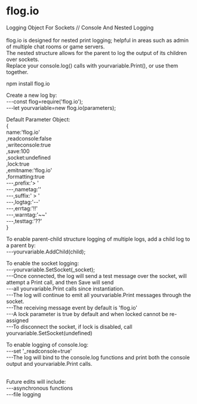 # flog.io
Logging Object For Sockets // Console And Nested Logging<br/>
<br/>
flog.io is designed for nested print logging; helpful in areas such as admin of multiple chat rooms or game servers.<br/>
The nested structure allows for the parent to log the output of its children over sockets.<br/>
Replace your console.log() calls with yourvariable.Print(), or use them together.<br/>

npm install flog.io<br/>

Create a new log by:<br/>
---const flog=require('flog.io');<br/>
---let yourvariable=new flog.io(parameters);<br/>

Default Parameter Object:<br/>
{<br/>
name:'flog.io'<br/>
,readconsole:false<br/>
,writeconsole:true<br/>
,save:100<br/>
,socket:undefined<br/>
,lock:true<br/>
,emitname:'flog.io'<br/>
,formatting:true<br/>
---,prefix:'\> '<br/>
---,nametag:''<br/>
---,suffix:' \> '<br/>
---,logtag:'\-\-'<br/>
---,errtag:'\!\!'<br/>
---,warntag:'\~\~'<br/>
---,testtag:'\?\?'<br/>
}<br/>

To enable parent-child structure logging of multiple logs, add a child log to a parent by:<br/>
---yourvariable.AddChild(child);<br/>

To enable the socket logging:<br/>
---yourvariable.SetSocket(\_socket);<br/>
---Once connected, the log will send a test message over the socket, will attempt a Print call, and then Save will send<br/>
---all yourvariable.Print calls since instantiation.<br/>
---The log will continue to emit all yourvariable.Print messages through the socket.<br/>
---The receiving message event by default is 'flog.io'<br/>
---A lock parameter is true by default and when locked cannot be re-assigned<br/>
---To disconnect the socket, if lock is disabled, call yourvariable.SetSocket(undefined)<br/>

To enable logging of console.log:<br/>
---set '\_readconsole=true'<br/>
---The log will bind to the console.log functions and print both the console output and yourvariable.Print calls.<br/>
<br/>

Future edits will include:<br/>
---asynchronous functions<br/>
---file logging<br/>



  
